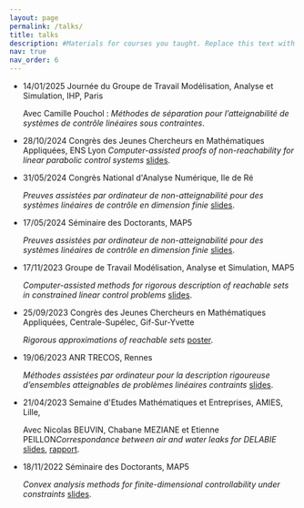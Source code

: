 ```yaml
---
layout: page
permalink: /talks/
title: talks
description: #Materials for courses you taught. Replace this text with your description.
nav: true
nav_order: 6
---
```


- 14/01/2025 Journée du Groupe de Travail Modélisation, Analyse et Simulation, IHP, Paris

  Avec Camille Pouchol : *Méthodes de séparation pour l’atteignabilité de systèmes de contrôle linéaires sous contraintes*.
  
- 28/10/2024 Congrès des Jeunes Chercheurs en Mathématiques Appliquées, ENS Lyon
  *Computer-assisted proofs of non-reachability for linear parabolic control systems*
  [slides](https://ivan-hasenohr.github.io/assets/pdf/???). 

- 31/05/2024 Congrès National d'Analyse Numérique, Ile de Ré

  *Preuves assistées par ordinateur de non-atteignabilité pour des systèmes linéaires de contrôle en dimension finie*
  [slides](https://ivan-hasenohr.github.io/assets/pdf/???). 

- 17/05/2024 Séminaire des Doctorants, MAP5

  *Preuves assistées par ordinateur de non-atteignabilité pour des systèmes linéaires de contrôle en dimension finie*
  [slides](https://ivan-hasenohr.github.io/assets/pdf/???). 

- 17/11/2023 Groupe de Travail Modélisation, Analyse et Simulation, MAP5

  *Computer-assisted methods for rigorous description of reachable sets in constrained linear control problems*
  [slides](https://ivan-hasenohr.github.io/assets/pdf/???). 

- 25/09/2023 Congrès des Jeunes Chercheurs en Mathématiques Appliquées, Centrale-Supélec, Gif-Sur-Yvette
  
  *Rigorous approximations of reachable sets*
  [poster](https://ivan-hasenohr.github.io/assets/pdf/???). 

- 19/06/2023 ANR TRECOS, Rennes

  *Méthodes assistées par ordinateur pour la description rigoureuse d’ensembles atteignables de problèmes linéaires contraints*
  [slides](https://ivan-hasenohr.github.io/assets/pdf/230619_TRECOS). 

- 21/04/2023 Semaine d'Etudes Mathématiques et Entreprises, AMIES, Lille, 

  Avec Nicolas BEUVIN, Chabane MEZIANE et Etienne PEILLON*Correspondance between air and water leaks for DELABIE*
  [slides](https://ivan-hasenohr.github.io/assets/pdf/230421_DELABIE_slides),
  [rapport](https://ivan-hasenohr.github.io/assets/pdf/230608_DELABIE_rapport).

- 18/11/2022 Séminaire des Doctorants, MAP5

  *Convex analysis methods for finite-dimensional controllability under constraints*
  [slides](https://ivan-hasenohr.github.io/assets/pdf/221118_GTE). 
